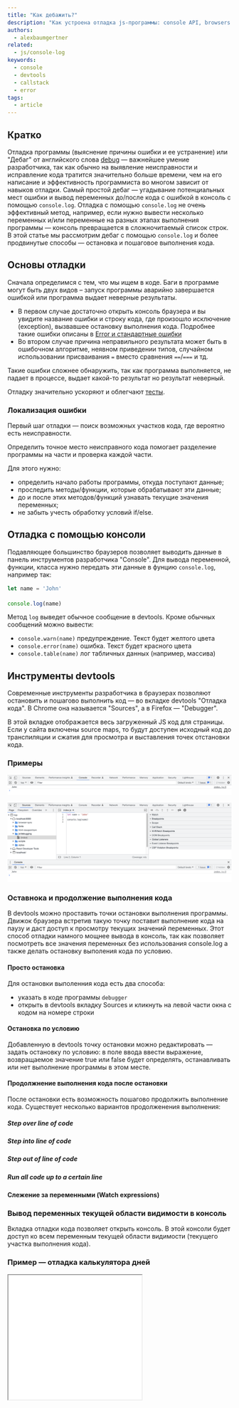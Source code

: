 ```yaml
---
title: "Как дебажить?"
description: "Как устроена отладка js-программы: console API, browsers dev tools"
authors:
  - alexbaumgertner
related:
  - js/console-log
keywords:
  - console
  - devtools
  - callstack
  - error
tags:
  - article
---
```


## Кратко
Отладка программы (выяснение причины ошибки и ее устранение) или "Дебаг" от английского слова [debug](https://ru.wikipedia.org/wiki/Debug) — важнейшее умение разработчика,
так как обычно на выявление неисправности и исправление кода тратится значительно больше времени, чем на его написание и эффективность программиста во многом зависит от навыков отладки.
Самый простой дебаг — угадывание потенциальных мест ошибки и вывод переменных до/после кода с ошибкой в консоль с помощью `console.log`.
Отладка с помощью `console.log` не очень эффективный метод, например, если нужно вывести несколько переменных и/или переменные на разных этапах выполнения программы — консоль превращается в сложночитаемый список строк.
В этой статье мы рассмотрим дебаг с помощью `console.log` и более продвинутые способы — остановка и пошаговое выполнения кода.

## Основы отладки
Сначала определимся с тем, что мы ищем в коде.
Баги в программе могут быть двух видов – запуск программы аварийно завершается ошибкой или программа выдает неверные результаты.

- В первом случае достаточно открыть консоль браузера и вы увидите название ошибки и строку кода, где произошло исключение (exception), вызвавшее остановку выполнения кода. Подробнее такие ошибки описаны в [Error и стандартные ошибки](/js/errors/)
- Во втором случае причина неправильного результата может быть в ошибочном алгоритме, неявном приведении типов, случайном использовании присваивания `=` вместо сравнения `==`/`===` и тд.

Такие ошибки сложнее обнаружить, так как программа выполняется, не падает в процессе, выдает какой-то результат но результат неверный.

Отладку значительно ускоряют и облегчают [тесты](/js/how-to-test-and-why/).

### Локализация ошибки
Первый шаг отладки — поиск возможных участков кода, где вероятно есть неисправности.

Определить точное место неисправного кода помогает разделение программы на части и проверка каждой части.

Для этого нужно:
- определить начало работы программы, откуда поступают данные;
- проследить методы/функции, которые обрабатывают эти данные;
- до и после этих методов/функций узнавать текущие значения переменных;
- не забыть учесть обработку условий if/else.


## Отладка с помощью консоли
Подавляющее большинство браузеров позволяет выводить данные в панель инструментов разработчика "Console".
Для вывода переменной, функции, класса нужно передать эти данные в фунцию `console.log`, например так:

```js
let name = 'John'

console.log(name)
```

Метод `log` выведет обычное сообщение в devtools. Кроме обычных сообщений можно вывести:
* `console.warn(name)` предупреждение. Текст будет желтого цвета
* `console.error(name)` ошибка. Текст будет красного цвета
* `console.table(name)` лог табличных данных (например, массива)

## Инструменты devtools
Современные инструменты разработчика в браузерах позволяют остановить и пошагово выполнить код  — во вкладке devtools "Oтладка кода".
В Chrome она называется "Sources", а в Firefox — "Debugger".

В этой вкладке отображается весь загруженный JS код для страницы. Если у сайта включены source maps, то будут доступен исходный код до транспиляции и сжатия для просмотра и выставления точек отстановки кода.


### Примеры
![Инструменты разработчика, только консоль](images/dev-tools-console-john.png)

![Инструменты разработчика, консоль и код](images/dev-tools-console-and-sources-john.png)

### Оставнока и продолжение выполнения кода
В devtools можно проставить точки остановки выполнения программы. Движок браузера встретив такую точку поставит выполнение кода на паузу и даст доступ к просмотру текущих значений переменных.
Этот способ отладки намного мощнее вывода в консоль, так как позволяет посмотреть все значения переменных без использования console.log а также делать остановку выполения кода по условию.

#### Просто остановка
Для остановки выполенния кода есть два способа:
- указать в коде программы `debugger`
- открыть в devtools вкладку Sources и кликнуть на левой части окна с кодом на номере строки


#### Остановка по условию
Добавленную в devtools точку остановки можно редактировать — задать остановку по условию: в поле ввода ввести выражение, возвращаемое значение true или false будет определять, останавливать или нет выполнение программы в этом месте.


#### Продолжнение выполнения кода после остановки
После остановки есть возможность пошагово продолжить выполнение кода.
Существует несколько вариантов продолженения выполнения:

##### Step over line of code

##### Step into line of code

##### Step out of line of code

##### Run all code up to a certain line


#### Слежение за переменными (Watch expressions)

### Вывод переменных текущей области видимости в консоль
Вкладка отладки кода позволяет открыть консоль. В этой консоли будет доступ ко всем переменным текущей области видимости (текущего участка выполнения кода).

### Пример — отладка калькулятора дней
<iframe title="Отладка кода — Калькулятор дней — Дока" src="demos/days-calc/" height="280"></iframe>

